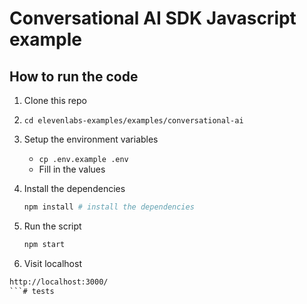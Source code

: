 # Conversational AI SDK Javascript example

## How to run the code

1. Clone this repo
2. `cd elevenlabs-examples/examples/conversational-ai`
3. Setup the environment variables
   - `cp .env.example .env`
   - Fill in the values
4. Install the dependencies

   ```bash
   npm install # install the dependencies
   ```

5. Run the script

   ```bash
   npm start
   ```

6. Visit localhost 
```html
http://localhost:3000/
```# tests

